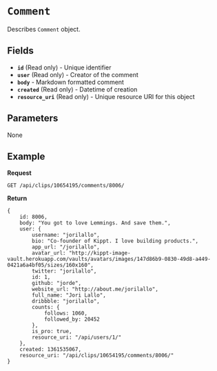 # <code>Comment</code>

Describes <code>Comment</code> object.

## Fields

- **<code>id</code>** (Read only) - Unique identifier
- **<code>user</code>** (Read only) - Creator of the comment
- **<code>body</code>** - Markdown formatted comment
- **<code>created</code>** (Read only) - Datetime of creation
- **<code>resource_uri</code>** (Read only) - Unique resource URI for this object

## Parameters

None

## Example

**Request**

    GET /api/clips/10654195/comments/8006/

**Return**

    {
        id: 8006,
        body: "You got to love Lemmings. And save them.",
        user: {
            username: "jorilallo",
            bio: "Co-founder of Kippt. I love building products.",
            app_url: "/jorilallo",
            avatar_url: "http://kippt-image-vault.herokuapp.com/vaults/avatars/images/147d86b9-0830-49d8-a449-0421a6a4bf05/sizes/160x160",
            twitter: "jorilallo",
            id: 1,
            github: "jorde",
            website_url: "http://about.me/jorilallo",
            full_name: "Jori Lallo",
            dribbble: "jorilallo",
            counts: {
                follows: 1060,
                followed_by: 20452
            },
            is_pro: true,
            resource_uri: "/api/users/1/"
        },
        created: 1361535067,
        resource_uri: "/api/clips/10654195/comments/8006/"
    }